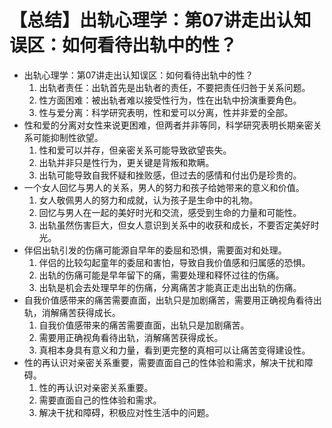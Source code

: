 # 【总结】出轨心理学：第07讲走出认知误区：如何看待出轨中的性？

-   出轨心理学：第07讲走出认知误区：如何看待出轨中的性？
    1.  出轨者责任：出轨首先是出轨者的责任，不要把责任归咎于关系问题。
    2.  性方面困难：被出轨者难以接受性行为，性在出轨中扮演重要角色。
    3.  性与爱分离：科学研究表明，性和爱可以分离，性并非爱的全部。
-   性和爱的分离对女性来说更困难，但两者并非等同，科学研究表明长期亲密关系可能抑制性欲望。
    1.  性和爱可以并存，但亲密关系可能导致欲望丧失。
    2.  出轨并非只是性行为，更关键是背叛和欺瞒。
    3.  出轨可能导致自我怀疑和挫败感，但过去的感情和付出仍是珍贵的。
-   一个女人回忆与男人的关系，男人的努力和孩子给她带来的意义和价值。
    1.  女人敬佩男人的努力和成就，认为孩子是生命中的礼物。
    2.  回忆与男人在一起的美好时光和交流，感受到生命的力量和可能性。
    3.  出轨虽然伤害巨大，但女人意识到关系中的收获和成长，不要否定美好时光。
-   伴侣出轨引发的伤痛可能源自早年的委屈和恐惧，需要面对和处理。
    1.  伴侣的比较勾起童年的委屈和害怕，导致自我价值感和归属感的恐惧。
    2.  出轨的伤痛可能是早年留下的痛，需要处理和释怀过往的伤痛。
    3.  出轨是机会去处理早年的伤痛，分离痛苦才能真正走出出轨的伤痛。
-   自我价值感带来的痛苦需要直面，出轨只是加剧痛苦，需要用正确视角看待出轨，消解痛苦获得成长。
    1.  自我价值感带来的痛苦需要直面，出轨只是加剧痛苦。
    2.  需要用正确视角看待出轨，消解痛苦获得成长。
    3.  真相本身具有意义和力量，看到更完整的真相可以让痛苦变得建设性。
-   性的再认识对亲密关系重要，需要直面自己的性体验和需求，解决干扰和障碍。
    1.  性的再认识对亲密关系重要。
    2.  需要直面自己的性体验和需求。
    3.  解决干扰和障碍，积极应对性生活中的问题。